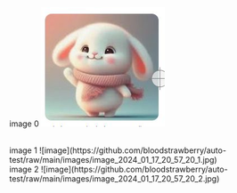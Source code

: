 image 0
![image](https://github.com/bloodstrawberry/auto-test/raw/main/images/image_2024_01_17_20_57_20_0.jpg)

<br>
image 1
![image](https://github.com/bloodstrawberry/auto-test/raw/main/images/image_2024_01_17_20_57_20_1.jpg)

<br>
image 2
![image](https://github.com/bloodstrawberry/auto-test/raw/main/images/image_2024_01_17_20_57_20_2.jpg)

<br>
<br>
<br>
<br>
<br>
